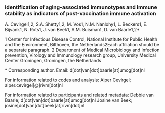 ### Identification of aging-associated immunotypes and immune stability as indicators of post-vaccination immune activation

A. Cevirgel1,2, S.A. Shetty1,2, M. Vos1, N.M. Nanlohy1, L. Beckers1, E. Bijvank1, N. Rots1, J. van Beek1, A.M. Buisman1, D. van Baarle1,2*

1 Center for Infectious Disease Control, National Institute for Public Health and the Environment, Bilthoven, the Netherlands2Each affiliation should be a separate paragraph.
2 Department of Medical Microbiology and Infection prevention, Virology and Immunology research group, University Medical Center Groningen, Groningen, the Netherlands

</sup>*</sup> Corresponding author. Email:  d[dot]van[dot]baarle[at]umcg[dot]nl


For information related to codes and analysis:
Alper Cevirgel; alper.cevirgel[@]rivm[dot]nl

For information related to participants and related metadata:
Debbie van Baarle; d[dot]van[dot]baarle[at]umcg[dot]nl
Josine van Beek; josine[dot]van[dot]beek[at]rivm[dot]nl
